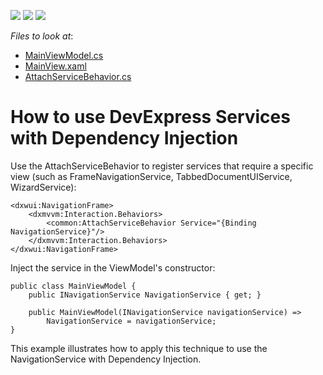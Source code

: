 <!-- default badges list -->
![](https://img.shields.io/endpoint?url=https://codecentral.devexpress.com/api/v1/VersionRange/400430029/20.2.2%2B)
[![](https://img.shields.io/badge/Open_in_DevExpress_Support_Center-FF7200?style=flat-square&logo=DevExpress&logoColor=white)](https://supportcenter.devexpress.com/ticket/details/T1038933)
[![](https://img.shields.io/badge/📖_How_to_use_DevExpress_Examples-e9f6fc?style=flat-square)](https://docs.devexpress.com/GeneralInformation/403183)
<!-- default badges end -->
<!-- default file list -->
*Files to look at*:

* [MainViewModel.cs](./CS/FrameNavigation/ViewModel/MainViewModel.cs)
* [MainView.xaml](./CS/FrameNavigation/View/MainView.xaml)
* [AttachServiceBehavior.cs](./CS/FrameNavigation/Common/AttachServiceBehavior.cs)
<!-- default file list end -->

# How to use DevExpress Services with Dependency Injection

Use the AttachServiceBehavior to register services that require a specific view (such as FrameNavigationService, TabbedDocumentUIService, WizardService):

```
<dxwui:NavigationFrame>
    <dxmvvm:Interaction.Behaviors>
        <common:AttachServiceBehavior Service="{Binding NavigationService}"/>
    </dxmvvm:Interaction.Behaviors>
</dxwui:NavigationFrame>
```

Inject the service in the ViewModel's constructor:

```
public class MainViewModel {
    public INavigationService NavigationService { get; }

    public MainViewModel(INavigationService navigationService) =>
        NavigationService = navigationService;
}
```

This example illustrates how to apply this technique to use the NavigationService with Dependency Injection.

<br/>
